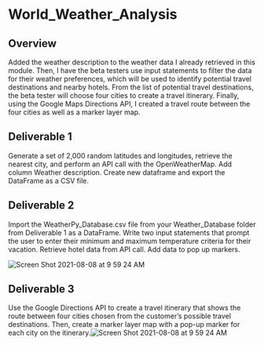 # World_Weather_Analysis

## Overview

Added the weather description to the weather data I already retrieved in this module. Then, I have the beta testers use input statements to filter the data for their weather preferences, which will be used to identify potential travel destinations and nearby hotels. From the list of potential travel destinations, the beta tester will choose four cities to create a travel itinerary. Finally, using the Google Maps Directions API, I created a travel route between the four cities as well as a marker layer map.

## Deliverable 1

Generate a set of 2,000 random latitudes and longitudes, retrieve the nearest city, and perform an API call with the OpenWeatherMap. Add column
Weather description. Create new dataframe and export the DataFrame as a CSV file. 

## Deliverable 2

Import the WeatherPy_Database.csv file from your Weather_Database folder from Deliverable 1 as a DataFrame. Write two input statements that prompt the user to enter their minimum and maximum temperature criteria for their vacation. Retrieve hotel data from API call. Add data to pop up markers.

![Screen Shot 2021-08-08 at 9 59 24 AM](https://user-images.githubusercontent.com/86200136/128634565-57596e00-6d3a-4d24-af54-8fa600e35653.png)

## Deliverable 3

Use the Google Directions API to create a travel itinerary that shows the route between four cities chosen from the customer’s possible travel destinations. Then, create a marker layer map with a pop-up marker for each city on the itinerary.![Screen Shot 2021-08-08 at 9 59 24 AM](https://user-images.githubusercontent.com/86200136/128634618-a90f7262-27d0-474c-9fc7-26b987a99b24.png)
